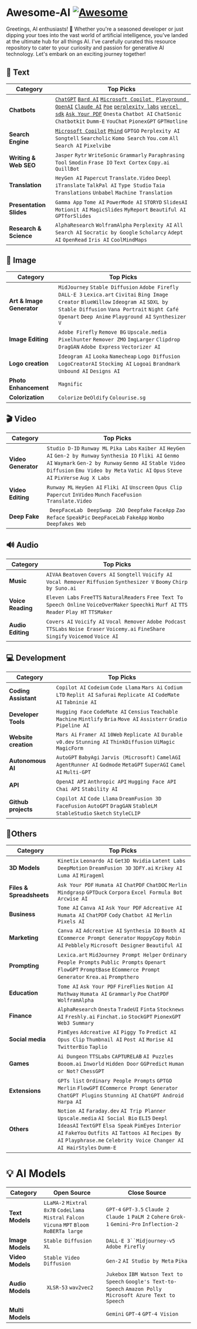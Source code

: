 # Awesome-AI [![Awesome](https://awesome.re/badge.svg)](https://awesome.re)

Greetings, AI enthusiasts! 🤖 Whether you're a seasoned developer or just dipping your toes into the vast world of artificial intelligence, you've landed at the ultimate hub for all things AI. I've carefully curated this resource repository to cater to your curiosity and passion for generative AI technology. Let's embark on an exciting journey together!

## 📝 Text
| Category | Top Picks |
|----------|-----------|
| **Chatbots** | [`ChatGPT`](https://chat.openai.com/) [ `Bard AI`](https://bard.google.com/) [ `Microsoft Copilot `](https://copilot.microsoft.com/) [ `Playground OpenAI`](https://platform.openai.com/playground) [ `Claude AI`](https://claude.ai/)   [`Poe`](https://poe.com/)  [`perplexity labs`](https://labs.perplexity.ai/)  [`vercel sdk`](https://sdk.vercel.ai/) [`Ask Your PDF`](https://askyourpdf.com/)  `Onesta`  `Chatbot AI`  `ChatSonic`  `Chatbotkit`  `Dumm-E`  `YouChat`  `PionexGPT`  `GPTHotline` |
| **Search Engine** | [`Microsoft Copilot`](https://copilot.microsoft.com/) [`Phind`](https://www.phind.com/)  `GPTGO`  `Perplexity AI`  `Songtell`  `Searcholic`  `Komo Search`  `You.com`  `All Search AI`  `Pixelvibe`  |
| **Writing & Web SEO** | `Jasper`  `Rytr`  `WriteSonic`  `Grammarly`  `Paraphrasing Tool`  `Smodin`  `Frase IO`  `Text Cortex`  `Copy.ai`  `QuillBot` |
|  **Translation** |  `HeyGen AI`  `Papercut`  `Translate.Video`  `Deepl`  `iTranslate`  `TalkPal AI`  `Type Studio`  `Taia Translations`  `Unbabel`  `Machine Translation` |
|  **Presentation Slides** | `Gamma App` `Tome AI`  `PowerMode AI`  `STORYD`  `SlidesAI`  `Motionit AI`  `MagicSlides`  `MyReport`  `Beautiful AI`  `GPTforSlides` |
|  **Research & Science** | `AlphaResearch`  `WolframAlpha`  `Perplexity AI`  `All Search AI`  `Socratic by Google`  `Scholarcy`  `Adept AI`  `OpenRead`  `Iris AI`  `CoolMindMaps` |

## 🌄 Image
| Category | Top Picks |
| --- | --- |
| **Art & Image Generator** |  `MidJourney`  `Stable Diffusion`  `Adobe Firefly`  `DALL·E 3`  `Lexica.art`  `Civitai`  `Bing Image Creator`  `BlueWillow`  `Ideogram AI`  `SDXL by Stable Diffusion` `Vana Portrait`  `Night Café`  `Openart`  `Deep Anime`  `Playground AI`  `Synthesizer V` |
| **Image Editing** | `Adobe Firefly`  `Remove BG`  `Upscale.media`  `Pixelhunter`  `Remover ZMO`  `ImgLarger`  `Clipdrop`  `DragGAN`  `Adobe Express`  `Vectorizer AI`  |
| **Logo creation** | `Ideogram AI`  `Looka`  `Namecheap`  `Logo Diffusion`  `LogoCreatorAI`  `Stockimg AI`  `Logoai`  `Brandmark`  `Unbound AI`  `Designs AI` |
| **Photo Enhancement** |  `Magnific ` |
| **Colorization** | `Colorize`  `DeOldify`  `Colourise.sg` |

## 🎬 Video
| Category | Top Picks |
| --- | --- |
| **Video Generator** | `Studio D-ID`  `Runway ML`  `Pika Labs`  `Kaiber AI`  `HeyGen AI`  `Gen-2 by Runway`  `Synthesia IO`  `Fliki AI`  `Genmo AI`  `Waymark` `Gen-2 by Runway`  `Genmo AI`  `Stable Video Diffusion`  `Emu Video by Meta`  `Vatic AI`  `Opus`  `Steve AI`  `PixVerse`  `Aug X Labs` |
|  **Video Editing** |`Runway ML`  `HeyGen AI`  `Fliki AI`  `Unscreen`  `Opus Clip`  `Papercut`  `InVideo`  `Munch`  `FaceFusion`  `Translate.Video` |
| **Deep Fake** | ` DeepFaceLab`  ` DeepSwap`  ` ZAO Deepfake`  `FaceApp` `Zao` `Reface` `SpeakPic` `DeepFaceLab` `FakeApp` `Wombo` `Deepfakes Web` |

## 🔊 Audio
| Category | Top Picks |
| --- | --- |
| **Music** | `AIVAA`  `Beatoven`  `Covers AI`  `Songtell`  `Voicify AI`  `Vocal Remover`  `Riffusion`  `Synthesizer V`  `Boomy`  `Chirp by Suno.ai` |
| **Voice Reading** | `Eleven Labs`  `FreeTTS`  `NaturalReaders`  `Free Text To Speech Online`  `VoiceOverMaker`  `Speechki`  `Murf AI`  `TTS Reader`  `Play HT`  `TTSMaker` |
| **Audio Editing** | `Covers AI`  `Voicify AI`  `Vocal Remover`  `Adobe Podcast`  `TTSLabs`  `Noise Eraser`  `Voicemy.ai`  `FineShare Singify`  `Voicemod`  `Voice AI` |

## 💻 Development 
| Category | Top Picks |
| --- | --- |
| **Coding Assistant** | `Copilot AI`  `Codeium`  `Code Llama`  `Mars Ai`  `Codium LTD`  `Replit AI`  `Safurai`  `Replicate AI`  `CodeMate AI`  `Tabninie AI` |
| **Developer Tools** | `Hugging Face`  `CodeMate AI`  `Censius`  `Teachable Machine`  `Mintlify`  `Bria`  `Move AI`  `Assisterr`  `Gradio`  `Pipeline AI` |
| **Website creation** | `Mars Ai`  `Framer AI`  `10Web`  `Replicate AI`  `Durable`  `v0.dev`  `Stunning AI`  `ThinkDiffusion`  `UiMagic`  `MagicForm` |
| **Autonomous AI** | `AutoGPT`  `BabyAgi`  `Jarvis (Microsoft)`  `CamelAGI`  `AgentRunner AI`  `Godmode`  `MetaGPT`  `SuperAGI`  `Camel AI`  `Multi-GPT` |
| **API** | `OpenAI API`  `Anthropic API`  `Hugging Face API`  `Chai API`  `Stability AI` |
| **Github projects** | `Copilot AI`  `Code Llama`  `DreamFusion 3D`  `FaceFusion`  `AutoGPT`  `DragGAN`  `StableLM`  `StableStudio`  `Sketch`  `StyleCLIP` |

## 📌Others
| Category | Top Picks |
| --- | --- |
| **3D Models** | `Kinetix`  `Leonardo AI`  `Get3D Nvidia`  `Latent Labs`  `DeepMotion`  `DreamFusion 3D`  `3DFY.ai`  `Krikey AI`  `Luma AI`  `Mirageml` |
| **Files & Spreadsheets** | `Ask Your PDF`  `Humata AI`  `ChatPDF`  `ChatDOC`  `Merlin`  `Mindgrasp`  `GPTDuck`  `Corpora`  `Excel Formula Bot`  `Arcwise AI` |
| **Business** | `Tome AI`  `Canva AI`  `Ask Your PDF`  `Adcreative AI`  `Humata AI`  `ChatPDF`  `Cody`  `Chatbot AI`  `Merlin`  `Pixels AI` |
| **Marketing** | `Canva AI`  `Adcreative AI`  `Synthesia IO`  `Booth AI`  `ECommerce Prompt Generator`  `HoppyCopy`  `Robin AI`  `Pebblely`  `Microsoft Designer`  `Beautiful AI` |
| **Prompting** | `Lexica.art`  `MidJourney Prompt Helper`  `Ordinary People Prompts`  `Public Prompts`  `Openart`  `FlowGPT`  `PromptBase`  `ECommerce Prompt Generator`  `Krea.ai`  `Prompthero` |
| **Education** | `Tome AI`  `Ask Your PDF`  `FireFlies`  `Notion AI`  `Mathway`  `Humata AI`  `Grammarly`  `Poe`  `ChatPDF`  `WolframAlpha` |
| **Finance** | `AlphaResearch`  `Onesta`  `TradeUI`  `Finta`  `Stocknews AI`  `Freshly.ai`  `Finchat.io`  `StockGPT`  `PionexGPT`  `Web3 Summary` |
| **Social media** | `PimEyes`  `Adcreative AI`  `Piggy To`  `Predict AI`  `Opus Clip`  `Thumbnail AI`  `Post AI`  `Morise AI`  `TwitterBio`  `Taplio` |
| **Games** | `Ai Dungeon`  `TTSLabs`  `CAPTURELAB`  `AI Puzzles`  `Booom.ai`  `Inworld`  `Hidden Door`  `GGPredict`  `Human or Not?`  `ChessGPT` |
| **Extensions** | `GPTs list`  `Ordinary People Prompts`  `GPTGO`  `Merlin`  `FlowGPT`  `ECommerce Prompt Generator`  `ChatGPT Plugins`  `Stunning AI`  `ChatGPT Android`  `Harpa AI` |
| **Others** | `Notion AI`  `Faraday.dev`  `AI Trip Planner`  `Upscale.media`  `AI Social Bio`  `ELI5`  `Deepl`  `IdeasAI`  `TextGPT`  `Elsa Speak`  `PimEyes`  `Interior AI`  `FakeYou`  `Outfits AI`  `Tattoos AI`  `Recipes By AI`  `Playphrase.me`  `Celebrity Voice Changer AI`  `AI HairStyles`  `Dumm-E` |

# 💡 AI Models
| Category | Open Source | Close Source |
| --- | --- |  --- | 
| **Text Models** | `LLaMA-2` `Mixtral 8x7B` `CodeLlama` `Mistral` `Falcon` `Vicuna` `MPT` `Bloom` `RoBERTa large` |  `GPT-4`  `GPT-3.5` `Claude 2`  `Claude 1` `PaLM 2` `Cohere` `Grok-1` `Gemini-Pro` `Inflection-2` |
| **Image Models** | `Stable Diffusion XL` | `DALL-E 3``Midjourney-v5` `Adobe Firefly`  |
| **Video Models** | `Stable Video Diffusion` | `Gen-2` `AI Studio by Meta` `Pika` |
| **Audio Models** | ` XLSR-53` `wav2vec2` | `Jukebox` `IBM Watson Text to Speech` `Google's Text-to-Speech` `Amazon Polly` `Microsoft Azure Text to Speech` |
| **Multi Models** |  | `Gemini` `GPT-4` `GPT-4 Vision` |
